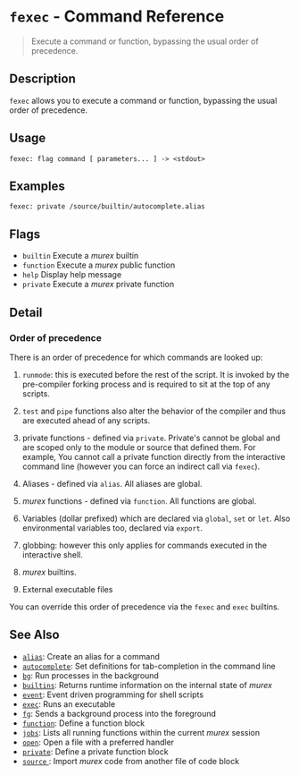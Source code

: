 # `fexec`  - Command Reference

> Execute a command or function, bypassing the usual order of precedence.

## Description

`fexec` allows you to execute a command or function, bypassing the usual order
of precedence.

## Usage

    fexec: flag command [ parameters... ] -> <stdout>

## Examples

    fexec: private /source/builtin/autocomplete.alias

## Flags

* `builtin`
    Execute a _murex_ builtin
* `function`
    Execute a _murex_ public function
* `help`
    Display help message
* `private`
    Execute a _murex_ private function

## Detail

### Order of precedence

There is an order of precedence for which commands are looked up:

1. `runmode`: this is executed before the rest of the script. It is invoked by
   the pre-compiler forking process and is required to sit at the top of any
   scripts.

1. `test` and `pipe` functions also alter the behavior of the compiler and thus
   are executed ahead of any scripts.

4. private functions - defined via `private`. Private's cannot be global and
   are scoped only to the module or source that defined them. For example, You
   cannot call a private function directly from the interactive command line
   (however you can force an indirect call via `fexec`).

2. Aliases - defined via `alias`. All aliases are global.

3. _murex_ functions - defined via `function`. All functions are global.

5. Variables (dollar prefixed) which are declared via `global`, `set` or `let`.
   Also environmental variables too, declared via `export`.

6. globbing: however this only applies for commands executed in the interactive
   shell.

7. _murex_ builtins.

8. External executable files

You can override this order of precedence via the `fexec` and `exec` builtins.

## See Also

* [`alias`](../commands/alias.md):
  Create an alias for a command
* [`autocomplete`](../commands/autocomplete.md):
  Set definitions for tab-completion in the command line
* [`bg`](../commands/bg.md):
  Run processes in the background
* [`builtins`](../commands/runtime.md):
  Returns runtime information on the internal state of _murex_
* [`event`](../commands/event.md):
  Event driven programming for shell scripts
* [`exec`](../commands/exec.md):
  Runs an executable
* [`fg`](../commands/fg.md):
  Sends a background process into the foreground
* [`function`](../commands/function.md):
  Define a function block
* [`jobs`](../commands/fid-list.md):
  Lists all running functions within the current _murex_ session
* [`open`](../commands/open.md):
  Open a file with a preferred handler
* [`private`](../commands/private.md):
  Define a private function block
* [`source` ](../commands/source.md):
  Import _murex_ code from another file of code block